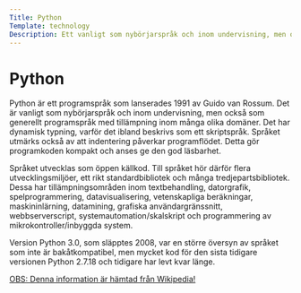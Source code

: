 ```yaml
---
Title: Python
Template: technology
Description: Ett vanligt som nybörjarspråk och inom undervisning, men också som generellt tillämpbart programspråk.
---
```



Python
=========

Python är ett programspråk som lanserades 1991 av Guido van Rossum. Det är vanligt som nybörjarspråk och inom undervisning, men också som generellt programspråk med tillämpning inom många olika domäner. Det har dynamisk typning, varför det ibland beskrivs som ett skriptspråk. Språket utmärks också av att indentering påverkar programflödet. Detta gör programkoden kompakt och anses ge den god läsbarhet.

Språket utvecklas som öppen källkod. Till språket hör därför flera utvecklingsmiljöer, ett rikt standardbibliotek och många tredjepartsbibliotek. Dessa har tillämpningsområden inom textbehandling, datorgrafik, spelprogrammering, datavisualisering, vetenskapliga beräkningar, maskininlärning, datamining, grafiska användargränssnitt, webbserverscript, systemautomation/skalskript och programmering av mikrokontroller/inbyggda system.

Version Python 3.0, som släpptes 2008, var en större översyn av språket som inte är bakåtkompatibel, men mycket kod för den sista tidigare versionen Python 2.7.18 och tidigare har levt kvar länge.

<a href="https://sv.wikipedia.org/wiki/Python_(programspr%C3%A5k)">OBS: Denna information är hämtad från Wikipedia!</a>
